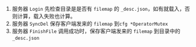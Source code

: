 1. 服务器 `Login` 先检查目录是是否有 `filemap` 的 `_desc.json`，如有就载入，否则计算，载入失败也计算。
2. 服务器 `SyncDel` 保存客户端发来的 `filemap` 到`cfg *OperatorMutex`
3. 服务器 `FinishFile` 调用成功时，保存客户端发来的 `filemap` 到目录中的 `_desc.json`